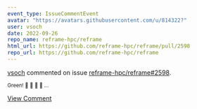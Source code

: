 ```yaml
---
event_type: IssueCommentEvent
avatar: "https://avatars.githubusercontent.com/u/814322?"
user: vsoch
date: 2022-09-26
repo_name: reframe-hpc/reframe
html_url: https://github.com/reframe-hpc/reframe/pull/2598
repo_url: https://github.com/reframe-hpc/reframe
---
```


<a href='https://github.com/vsoch' target='_blank'>vsoch</a> commented on issue <a href='https://github.com/reframe-hpc/reframe/pull/2598' target='_blank'>reframe-hpc/reframe#2598</a>.

<small>Green! :green_apple: :green_book: :green_heart: :green_salad: ...</small>

<a href='https://github.com/reframe-hpc/reframe/pull/2598' target='_blank'>View Comment</a>